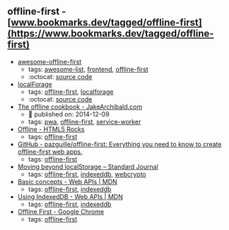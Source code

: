 offline-first - [www.bookmarks.dev/tagged/offline-first](https://www.bookmarks.dev/tagged/offline-first)
---
* [awesome-offline-first](https://github.com/pazguille/offline-first#readme)
    * tags: [awesome-list](../tagged/awesome-list.md), [frontend](../tagged/frontend.md), [offline-first](../tagged/offline-first.md)
    * :octocat: [source code](https://github.com/pazguille/offline-first#readme)
* [localForage](https://localforage.github.io/localForage/)
    * tags: [offline-first](../tagged/offline-first.md), [localforage](../tagged/localforage.md)
    * :octocat: [source code](https://github.com/localForage/localForage)
* [The offline cookbook - JakeArchibald.com](https://jakearchibald.com/2014/offline-cookbook/)
    * :calendar: published on: 2014-12-09
    * tags: [pwa](../tagged/pwa.md), [offline-first](../tagged/offline-first.md), [service-worker](../tagged/service-worker.md)
* [Offline - HTML5 Rocks](https://www.html5rocks.com/en/features/offline)
    * tags: [offline-first](../tagged/offline-first.md)
* [GitHub - pazguille/offline-first: Everything you need to know to create offline-first web apps.](https://github.com/pazguille/offline-first)
    * tags: [offline-first](../tagged/offline-first.md)
* [Moving beyond localStorage – Standard Journal](https://journal.standardnotes.org/moving-beyond-localstorage-991e3695be15)
    * tags: [offline-first](../tagged/offline-first.md), [indexeddb](../tagged/indexeddb.md), [webcrypto](../tagged/webcrypto.md)
* [Basic concepts - Web APIs | MDN](https://developer.mozilla.org/en-US/docs/Web/API/IndexedDB_API/Basic_Concepts_Behind_IndexedDB)
    * tags: [offline-first](../tagged/offline-first.md), [indexeddb](../tagged/indexeddb.md)
* [Using IndexedDB - Web APIs | MDN](https://developer.mozilla.org/en-US/docs/Web/API/IndexedDB_API/Using_IndexedDB)
    * tags: [offline-first](../tagged/offline-first.md), [indexeddb](../tagged/indexeddb.md)
* [Offline First - Google Chrome](https://developer.chrome.com/apps/offline_apps)
    * tags: [offline-first](../tagged/offline-first.md)
